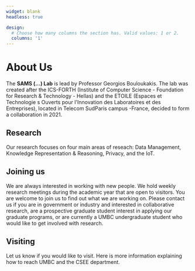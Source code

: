 ```yaml
---
widget: blank
headless: true

design:
  # Choose how many columns the section has. Valid values: 1 or 2.
  columns: '1'
---
```


# About Us
The **SAMS (...) Lab** is lead by Professor Georgios Bouloukakis. The lab was created after the ICS-FORTH (Institute of Computer Science - Foundation for Research & Technology - Hellas) 
and the ETOILE (Espaces et Technologie s Ouverts pour l'Innovation des Laboratoires et des Entreprises), located in Telecom SudParis campus -France,
decided to form a collaboration in 2021.

## Research
Our research focuses on four main areas of reseach: Data Management, Knowledge Representation & Reasoning, Privacy, and the IoT.

## Joining us
We are always interested in working with new people. We hold weekly research meetings during the academic year that are open to visitors. You are welcome to join us to find out what we are working on. Please contact us if you are in government or industry and interested in collaborative research, are a prospective graduate student interest in applying our graduate programs, or are currently a UMBC undergraduate student who would like to get involved with research.

## Visiting
Let us know if you would like to visit. Here is more information explaining how to reach UMBC and the CSEE department.